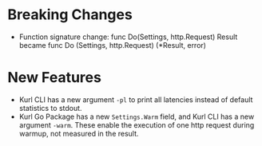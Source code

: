 # Breaking Changes

-  Function signature change: func Do(Settings, http.Request) Result became func Do (Settings, http.Request) (*Result, error)

# New Features

- Kurl CLI has a new argument `-pl` to print all latencies instead of default statistics to stdout.
- Kurl Go Package has a new `Settings.Warm` field, and Kurl CLI has a new argument `-warm`. These enable the execution of one http request during warmup, not measured in the result.